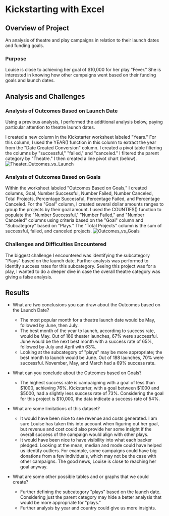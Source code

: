 # Kickstarting with Excel

## Overview of Project
An analysis of theatre and play campaigns in relation to their launch dates and funding goals.

### Purpose

Louise is close to achieving her goal of $10,000 for her play "Fever." She is interested in knowing how other campaigns went based on their funding goals and launch dates.

## Analysis and Challenges

### Analysis of Outcomes Based on Launch Date

Using a previous analysis, I performed the additional analysis below, paying particular attention to theatre launch dates.

I created a new column in the Kickstarter worksheet labeled "Years." For this column, I used the YEAR() function in this column to extract the year from the "Date Created Conversion" column. I created a pivot table filtering the columns by "successful," "failed," and "canceled." I filtered the parent category by "Theatre." I then created a line pivot chart (below).
![Theater_Outcomes_vs_Launch](https://user-images.githubusercontent.com/114355199/204607091-6c2545c1-43ed-401f-9c3e-3b260eda5a4c.png)


### Analysis of Outcomes Based on Goals

Within the worksheet labeled "Outcomes Based on Goals," I created columns, Goal, Number Successful, Number Failed, Number Canceled, Total Projects, Percentage Successful, Percentage Failed, and Percentage Canceled. For the "Goal" column, I created several dollar amounts ranges to group the projects by their goal amount. I used the COUNTIFS() function to populate the "Number Successful," "Number Failed," and "Number Canceled" columns using criteria based on the "Goal" column and "Subcategory" based on "Plays." The "Total Projects" column is the sum of successful, failed, and canceled projects.
![Outcomes_vs_Goals](https://user-images.githubusercontent.com/114355199/204840415-16d252cf-1c9b-43e3-a8f8-103a82df174e.png)
### Challenges and Difficulties Encountered
The biggest challenge I encountered was identifying the subcategory "Plays" based on the launch date. Further analysis was performed to identify success rates for this subcategory. Seeing this project was for a play, I wanted to do a deeper dive in case the overall theatre category was giving a false analysis.

## Results

- What are two conclusions you can draw about the Outcomes based on the Launch Date?
	- The most popular month for a theatre launch date would be May, followed by June, then July.
	- The best month of the year to launch, according to success rate, would be May. Out of 166 theater launches, 67% were successful. June would be the next best month with a success rate of 65%, followed by July and April with 63%.
	- Looking at the subcategory of "plays" may be more appropriate; the best month to launch would be June. Out of 188 launches, 70% were successful. November, May, and March had a 69% success rate.

- What can you conclude about the Outcomes based on Goals?
	- The highest success rate is campaigning with a goal of less than $1000, achieving 76%. Kickstarter, with a goal between $1000 and $5000, had a slightly less success rate of 73%. Considering the goal for this project is $10,000, the data indicate a success rate of 54%.

- What are some limitations of this dataset?
	- It would have been nice to see revenue and costs generated. I am sure Louise has taken this into account when figuring out her goal, but revenue and cost could also provide her some insight if the overall success of the campaign would align with other plays.
	- It would have been nice to have visibility into what each backer pledged. Looking at the mean, median and mode could have helped us identify outliers. For example, some campaigns could have big donations from a few individuals, which may not be the case with other campaigns. The good news, Louise is close to reaching her goal anyway.

- What are some other possible tables and or graphs that we could create?
	- Further defining the subcategory "plays" based on the launch date. Considering just the parent category may hide a better analysis that would be more appropriate for "plays."
	- Further analysis by year and country could give us more insights.

